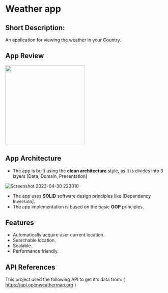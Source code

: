 # Weather app

## Short Description:
An application for viewing the weather in your Country.

## App Review
<img src="https://user-images.githubusercontent.com/129562097/235374636-00014145-2ef8-415e-baf1-fcebfc03cf5c.gif" width="250">

## App Architecture
- The app is built using the **clean architecture** style, as it is divides into 3 layers [Data, Domain, Presentation]

![Screenshot 2023-04-30 223010](https://user-images.githubusercontent.com/129562097/235375174-0d542aef-f5c9-4b20-8794-e3de8c8edc61.png)
- The app uses **SOLID** software design principles like [Dependency Inversion].
- The app implementation is based on the basic **OOP** principles.
## Features
- Automatically acquire user current location.
- Searchable location.
- Scalable.
- Performance friendly.

##  API References
This project used the following API to get it's data from: ( https://api.openweathermap.org )
